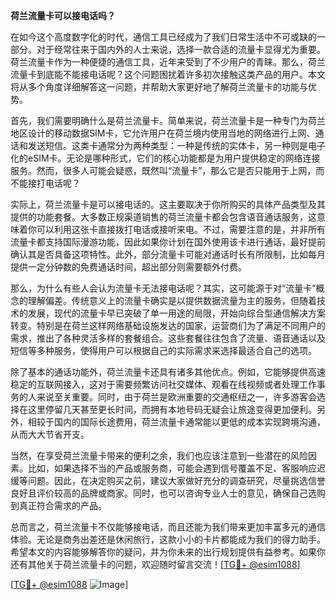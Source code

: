 **荷兰流量卡可以接电话吗？**

在如今这个高度数字化的时代，通信工具已经成为了我们日常生活中不可或缺的一部分。对于经常往来于国内外的人士来说，选择一款合适的流量卡显得尤为重要。荷兰流量卡作为一种便捷的通信工具，近年来受到了不少用户的青睐。那么，荷兰流量卡到底能不能接电话呢？这个问题困扰着许多初次接触这类产品的用户。本文将从多个角度详细解答这一问题，并帮助大家更好地了解荷兰流量卡的功能与优势。

首先，我们需要明确什么是荷兰流量卡。简单来说，荷兰流量卡是一种专门为荷兰地区设计的移动数据SIM卡，它允许用户在荷兰境内使用当地的网络进行上网、通话和发送短信。这类卡通常分为两种类型：一种是传统的实体卡，另一种则是电子化的eSIM卡。无论是哪种形式，它们的核心功能都是为用户提供稳定的网络连接服务。然而，很多人可能会疑惑，既然叫“流量卡”，那么它是否只能用于上网，而不能接打电话呢？

实际上，荷兰流量卡是可以接电话的。这主要取决于你所购买的具体产品类型及其提供的功能套餐。大多数正规渠道销售的荷兰流量卡都会包含语音通话服务，这意味着你可以利用这张卡直接拨打电话或接听来电。不过，需要注意的是，并非所有流量卡都支持国际漫游功能，因此如果你计划在国外使用该卡进行通话，最好提前确认其是否具备这项特性。此外，部分流量卡可能对通话时长有所限制，比如每月提供一定分钟数的免费通话时间，超出部分则需要额外付费。

那么，为什么有些人会认为流量卡无法接电话呢？其实，这可能源于对“流量卡”概念的理解偏差。传统意义上的流量卡确实是以提供数据流量为主的服务，但随着技术的发展，现代的流量卡早已突破了单一用途的局限，开始向综合型通信解决方案转变。特别是在荷兰这样网络基础设施发达的国家，运营商们为了满足不同用户的需求，推出了各种灵活多样的套餐组合。这些套餐往往包含了流量、语音通话以及短信等多种服务，使得用户可以根据自己的实际需求来选择最适合自己的选项。

除了基本的通话功能外，荷兰流量卡还具有诸多其他优点。例如，它能够提供高速稳定的互联网接入，这对于需要频繁访问社交媒体、观看在线视频或者处理工作事务的人来说至关重要。同时，由于荷兰是欧洲重要的交通枢纽之一，许多游客会选择在这里停留几天甚至更长时间，而拥有本地号码无疑会让旅途变得更加便利。另外，相较于国内的国际长途费用，荷兰流量卡通常能以更低的成本实现跨境沟通，从而大大节省开支。

当然，在享受荷兰流量卡带来的便利之余，我们也应该注意到一些潜在的风险因素。比如，如果选择不当的产品或服务商，可能会遇到信号覆盖不足、客服响应迟缓等问题。因此，在决定购买之前，建议大家做好充分的调查研究，尽量挑选信誉良好且评价较高的品牌或商家。同时，也可以咨询专业人士的意见，确保自己选购到真正符合需求的产品。

总而言之，荷兰流量卡不仅能够接电话，而且还能为我们带来更加丰富多元的通信体验。无论是商务出差还是休闲旅行，这款小小的卡片都能成为我们的得力助手。希望本文的内容能够解答你的疑问，并为你未来的出行规划提供有益参考。如果你还有其他关于荷兰流量卡的问题，欢迎随时留言交流！[[TG💪+ @esim1088](https://t.me/s/esim1088)]

[[TG💪+ @esim1088](https://t.me/s/esim1088) ![Image](https://i.postimg.cc/4NQfJmqS/Snipaste-2025-05-13-00-14-12.png)]